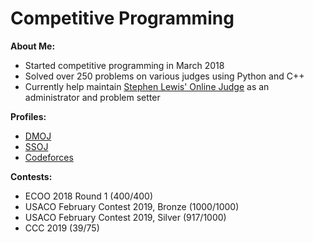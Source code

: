 # Competitive Programming

**About Me:**
- Started competitive programming in March 2018
- Solved over 250 problems on various judges using Python and C++
- Currently help maintain [Stephen Lewis' Online Judge](https://ssoj.ca/) as an administrator and problem setter

**Profiles:**
- [DMOJ](https://dmoj.ca/user/Joon7891)
- [SSOJ](https://ssoj.ca/user/Joon7891)
- [Codeforces](https://codeforces.com/profile/Joon7891)

**Contests:**
- ECOO 2018 Round 1 (400/400)
- USACO February Contest 2019, Bronze (1000/1000)
- USACO February Contest 2019, Silver (917/1000)
- CCC 2019 (39/75)
